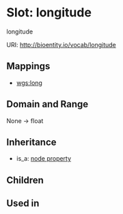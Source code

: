 # Slot: longitude


longitude

URI: http://bioentity.io/vocab/longitude
## Mappings

 * [wgs:long](http://purl.obolibrary.org/obo/wgs_long)
## Domain and Range

None -> float
## Inheritance

 *  is_a: [node property](node_property.md)
## Children

## Used in

